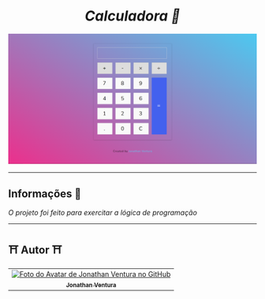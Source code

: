 <i class="devicon-react-original colored">
  <h1 align="center">
   Calculadora 🧮
  </h1>
</i>


![Resultado do projeto finalizado](https://github.com/JonGlazkov/Calculadora/blob/main/Calculadora/assets/Calculadora%20finalizada.png)

---
## Informações 💭

<i class="devicon-react-original colored">
  <p>
   O projeto foi feito para exercitar a lógica de programação
  </p>
</i>


---

## ⛩ Autor ⛩<br>
<table>
  <tr>
    <td align="center">
      <a href="https://jonglazkov.github.io">
        <img src="https://cdn.discordapp.com/attachments/516398929571741698/975983326403891230/jon-animated.png" width="100px;" alt="Foto do Avatar de Jonathan Ventura no GitHub"/><br>
        <sub>
          <b>Jonathan Ventura</b>
        </sub>
      </a>
    </td>
  </tr>
</table>
